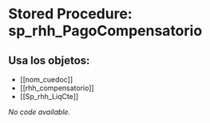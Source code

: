 # Stored Procedure: sp_rhh_PagoCompensatorio

## Usa los objetos:
- [[nom_cuedoc]]
- [[rhh_compensatorio]]
- [[Sp_rhh_LiqCte]]

*No code available.*
